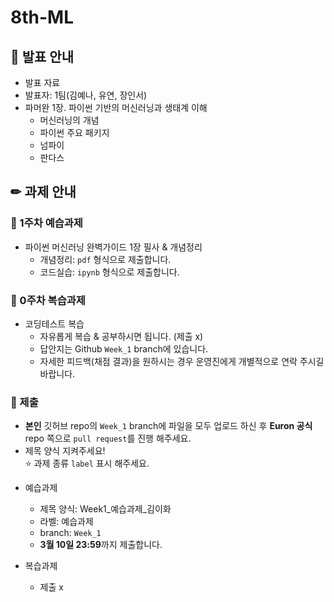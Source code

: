 # 8th-ML

## 📢 발표 안내
- 발표 자료
- 발표자: 1팀(김예나, 유연, 장인서)
- 파머완 1장. 파이썬 기반의 머신러닝과 생태계 이해
  - 머신러닝의 개념
  - 파이썬 주요 패키지
  - 넘파이
  - 판다스

## ✏ 과제 안내
### 📍 1주차 예습과제
- 파이썬 머신러닝 완벽가이드 1장 필사 & 개념정리
  - 개념정리: ```pdf``` 형식으로 제출합니다.
  - 코드실습: ```ipynb``` 형식으로 제출합니다.

### 📍 0주차 복습과제
- 코딩테스트 복습
  - 자유롭게 복습 & 공부하시면 됩니다. (제출 x)
  - 답안지는 Github ```Week_1``` branch에 있습니다.
  - 자세한 피드백(채점 결과)을 원하시는 경우 운영진에게 개별적으로 연락 주시길 바랍니다.
  
### 📍 제출
- **본인** 깃허브 repo의 ```Week_1``` branch에 파일을 모두 업로드 하신 후 **Euron 공식** repo 쪽으로 ```pull request```를 진행 해주세요.
- 제목 양식 지켜주세요!  
⭐ 과제 종류 ```label``` 표시 해주세요.

* 예습과제
  - 제목 양식: Week1_예습과제_김이화
  - 라벨: 예습과제
  - branch: ```Week_1```
  - **3월 10일 23:59**까지 제출합니다.
  
* 복습과제
  - 제출 x

